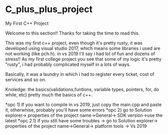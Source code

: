# C_plus_plus_project
My First C++ Project

Welcome to this section!!
Thanks for taking the time to read this.

This was my first c++ project, even though it's pretty rusty, it was developed using visual studio 2017, which means some libraries i used are not working (like pch.h). in vs 2019
I'll say i had lot of fun and dozens of stress!!
As my first college project you see that some of my logic it's pretty "rusty", i had probably complicated myself in a lots of ways.

Basically, it was a laundry in which i had to register every ticket, cost of services and so on.

Knoledge: the basics(validations,funtions, variable types, pointers, for, do while, etc)
          pretty much the basics of c++.

*opc 1) If you want to compile in vs 2019, just copy the main.cpp and paste it, otherwhise, probably you'll have some errors
*opc 2) go to Solution explorer-> properties of the project name->General-> SDK version->use the latest
*opc 2.1) if you still have some troubles -> go to Solution explorer-> properties of the project name->General-> platform tools -> Vs 2019
